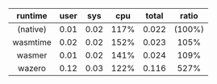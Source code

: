 | runtime  | user | sys  | cpu  | total | ratio  |
|:--------:|:----:|:----:|:----:|:-----:|:------:|
| (native) | 0.01 | 0.02 | 117% | 0.022 | (100%) |
| wasmtime | 0.02 | 0.02 | 152% | 0.023 |  105%  |
| wasmer   | 0.01 | 0.02 | 141% | 0.024 |  109%  |
| wazero   | 0.12 | 0.03 | 122% | 0.116 |  527%  |
